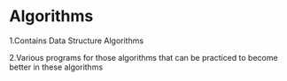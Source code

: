 # Algorithms

1.Contains Data Structure Algorithms

2.Various programs for those algorithms that can be practiced to become better in these algorithms

